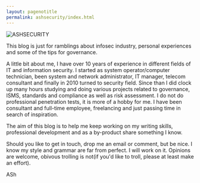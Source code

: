 ```yaml
---
layout: pagenotitle
permalink: ashsecurity/index.html
---
```


  <img src="{{ site.url }}/images/ASHSecurity.png" alt="ASHSECURITY">


This blog is just for ramblings about infosec industry, personal experiences and some of the tips for governance. 

A little bit about me, I have over 10 years of experience in different fields of IT and information security. I started as system operator/computer technician, been system and network administrator, IT manager, telecom consultant and finally in 2010 turned to security field. Since than I did clock up many hours studying and doing various projects related to governance, ISMS, standards and compliance as well as risk assessment. I do not do professional penetration tests, it is more of a hobby for me. I have been consultant and full-time employee, freelancing and just passing time in search of inspiration.

The aim of this blog is to help me keep working on my writing skills, professional development and as a by-product share something I know.

Should you like to get in touch, drop me an email or comment, but be nice. I know my style and grammar are far from perfect. I will work on it. Opinions are welcome, obivous trolling is not(if you'd like to troll, please at least make an effort).

ASh
